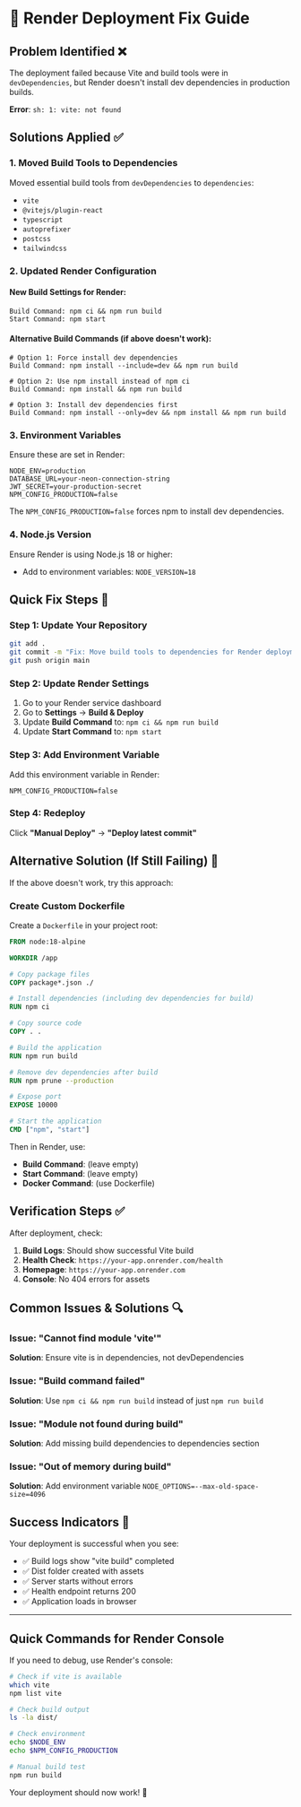 # 🔧 Render Deployment Fix Guide

## Problem Identified ❌
The deployment failed because Vite and build tools were in `devDependencies`, but Render doesn't install dev dependencies in production builds.

**Error**: `sh: 1: vite: not found`

## Solutions Applied ✅

### 1. Moved Build Tools to Dependencies
Moved essential build tools from `devDependencies` to `dependencies`:
- `vite`
- `@vitejs/plugin-react`
- `typescript`
- `autoprefixer`
- `postcss`
- `tailwindcss`

### 2. Updated Render Configuration

#### New Build Settings for Render:
```
Build Command: npm ci && npm run build
Start Command: npm start
```

#### Alternative Build Commands (if above doesn't work):
```
# Option 1: Force install dev dependencies
Build Command: npm install --include=dev && npm run build

# Option 2: Use npm install instead of npm ci
Build Command: npm install && npm run build

# Option 3: Install dev dependencies first
Build Command: npm install --only=dev && npm install && npm run build
```

### 3. Environment Variables
Ensure these are set in Render:
```env
NODE_ENV=production
DATABASE_URL=your-neon-connection-string
JWT_SECRET=your-production-secret
NPM_CONFIG_PRODUCTION=false
```

The `NPM_CONFIG_PRODUCTION=false` forces npm to install dev dependencies.

### 4. Node.js Version
Ensure Render is using Node.js 18 or higher:
- Add to environment variables: `NODE_VERSION=18`

## Quick Fix Steps 🚀

### Step 1: Update Your Repository
```bash
git add .
git commit -m "Fix: Move build tools to dependencies for Render deployment"
git push origin main
```

### Step 2: Update Render Settings
1. Go to your Render service dashboard
2. Go to **Settings** → **Build & Deploy**
3. Update **Build Command** to: `npm ci && npm run build`
4. Update **Start Command** to: `npm start`

### Step 3: Add Environment Variable
Add this environment variable in Render:
```
NPM_CONFIG_PRODUCTION=false
```

### Step 4: Redeploy
Click **"Manual Deploy"** → **"Deploy latest commit"**

## Alternative Solution (If Still Failing) 🔄

If the above doesn't work, try this approach:

### Create Custom Dockerfile
Create a `Dockerfile` in your project root:

```dockerfile
FROM node:18-alpine

WORKDIR /app

# Copy package files
COPY package*.json ./

# Install dependencies (including dev dependencies for build)
RUN npm ci

# Copy source code
COPY . .

# Build the application
RUN npm run build

# Remove dev dependencies after build
RUN npm prune --production

# Expose port
EXPOSE 10000

# Start the application
CMD ["npm", "start"]
```

Then in Render, use:
- **Build Command**: (leave empty)
- **Start Command**: (leave empty)
- **Docker Command**: (use Dockerfile)

## Verification Steps ✅

After deployment, check:

1. **Build Logs**: Should show successful Vite build
2. **Health Check**: `https://your-app.onrender.com/health`
3. **Homepage**: `https://your-app.onrender.com`
4. **Console**: No 404 errors for assets

## Common Issues & Solutions 🔍

### Issue: "Cannot find module 'vite'"
**Solution**: Ensure vite is in dependencies, not devDependencies

### Issue: "Build command failed"
**Solution**: Use `npm ci && npm run build` instead of just `npm run build`

### Issue: "Module not found during build"
**Solution**: Add missing build dependencies to dependencies section

### Issue: "Out of memory during build"
**Solution**: Add environment variable `NODE_OPTIONS=--max-old-space-size=4096`

## Success Indicators 🎉

Your deployment is successful when you see:
- ✅ Build logs show "vite build" completed
- ✅ Dist folder created with assets
- ✅ Server starts without errors
- ✅ Health endpoint returns 200
- ✅ Application loads in browser

---

## Quick Commands for Render Console

If you need to debug, use Render's console:

```bash
# Check if vite is available
which vite
npm list vite

# Check build output
ls -la dist/

# Check environment
echo $NODE_ENV
echo $NPM_CONFIG_PRODUCTION

# Manual build test
npm run build
```

Your deployment should now work! 🚀
